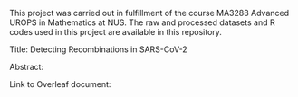 This project was carried out in fulfillment of the course MA3288 Advanced UROPS in Mathematics at NUS. The raw and processed datasets and R codes used in this project are available in this repository.

Title: Detecting Recombinations in SARS-CoV-2

Abstract:

Link to Overleaf document: 
